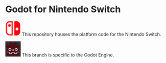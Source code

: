 # Godot for Nintendo Switch

<p style="vertical-align: middle;">
<img style="width: 48px;" src="../logo.png" alt="Nintendo Switch Logo" title="Platform Logo"/>
This repository houses the platform code for the Nintendo Switch.
</p>

<p style="vertical-align: middle;">
<img style="width: 48px;" src="../icon.jpg" alt="Godot Icon" title="Engine Icon"/>
This branch is specific to the Godot Engine.
</p>
